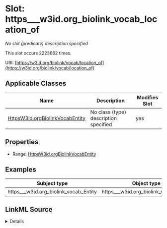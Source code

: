 

# Slot: https___w3id.org_biolink_vocab_location_of


_No slot (predicate) description specified_






This slot occurs 2223662 times.


URI: [https://w3id.org/biolink/vocab/location_of](https://w3id.org/biolink/vocab/location_of)



<!-- no inheritance hierarchy -->





## Applicable Classes

| Name | Description | Modifies Slot |
| --- | --- | --- |
| [HttpsW3id.orgBiolinkVocabEntity](../classes/HttpsW3id.orgBiolinkVocabEntity.md) | No class (type) description specified |  yes  |







## Properties

* Range: [HttpsW3id.orgBiolinkVocabEntity](../classes/HttpsW3id.orgBiolinkVocabEntity.md)






## Examples

| Subject type | Object type | Example subject | Example object | Occurrences |
| --- | --- | --- | --- | --- |
| https___w3id.org_biolink_vocab_Entity | https___w3id.org_biolink_vocab_Entity | http://linkedlifedata.com/resource/umls/id/C0000052 | http://linkedlifedata.com/resource/umls/id/C0026882 | 2223662 |




## LinkML Source

<details>

```yaml
name: https___w3id.org_biolink_vocab_location_of
annotations:
  count:
    tag: count
    value: 2223662
description: No slot (predicate) description specified
examples:
- object:
    example_object: http://linkedlifedata.com/resource/umls/id/C0026882
    example_object_type: https___w3id.org_biolink_vocab_Entity
    example_predicate: https://w3id.org/biolink/vocab/location_of
    example_subject: http://linkedlifedata.com/resource/umls/id/C0000052
    example_subject_type: https___w3id.org_biolink_vocab_Entity
from_schema: biohealth
rank: 1000
slot_uri: https://w3id.org/biolink/vocab/location_of
alias: https___w3id.org_biolink_vocab_location_of
domain_of:
- https___w3id.org_biolink_vocab_Entity
range: https___w3id.org_biolink_vocab_Entity

```
</details>